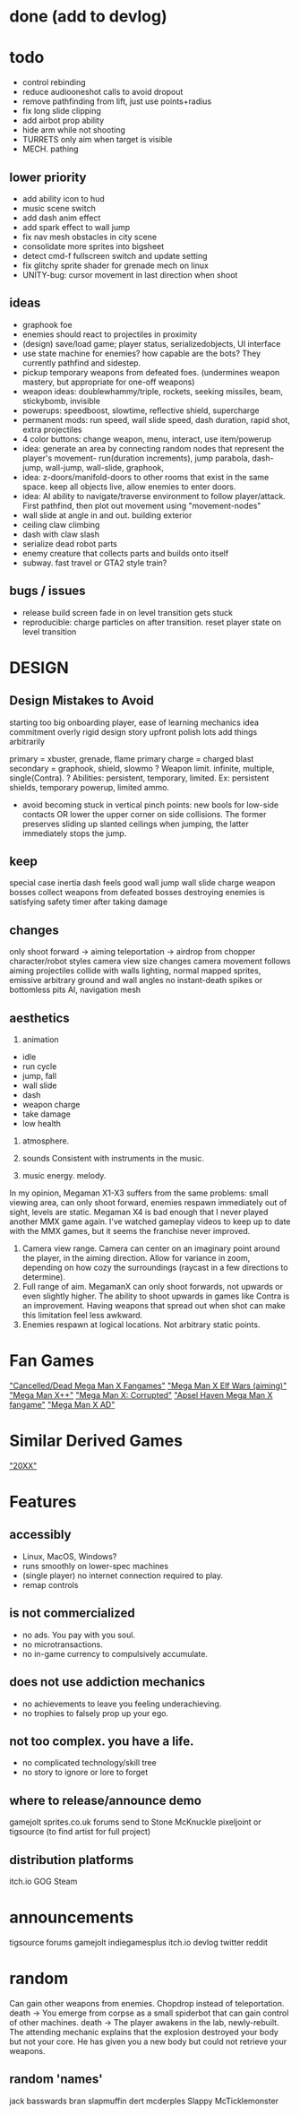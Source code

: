 # done (add to devlog)


# todo
- control rebinding
- reduce audiooneshot calls to avoid dropout
- remove pathfinding from lift, just use points+radius
- fix long slide clipping
- add airbot prop ability
- hide arm while not shooting
- TURRETS only aim when target is visible
- MECH. pathing

## lower priority
- add ability icon to hud
- music scene switch
- add dash anim effect
- add spark effect to wall jump
- fix nav mesh obstacles in city scene
- consolidate more sprites into bigsheet
- detect cmd-f fullscreen switch and update setting
- fix glitchy sprite shader for grenade mech on linux
- UNITY-bug: cursor movement in last direction when shoot

## ideas
- graphook foe
- enemies should react to projectiles in proximity
- (design) save/load game; player status, serializedobjects, UI interface
- use state machine for enemies? how capable are the bots? They currently pathfind and sidestep.
- pickup temporary weapons from defeated foes. (undermines weapon mastery, but appropriate for one-off weapons)
- weapon ideas:  doublewhammy/triple, rockets, seeking missiles, beam, stickybomb, invisible
- powerups: speedboost, slowtime, reflective shield, supercharge
- permanent mods: run speed, wall slide speed, dash duration, rapid shot, extra projectiles
- 4 color buttons: change weapon, menu, interact, use item/powerup
- idea: generate an area by connecting random nodes that represent the player's movement- run(duration increments), jump parabola, dash-jump, wall-jump, wall-slide, graphook,
- idea: z-doors/manifold-doors to other rooms that exist in the same space. keep all objects live, allow enemies to enter doors.
- idea: AI ability to navigate/traverse environment to follow player/attack. First pathfind, then plot out movement using "movement-nodes"
- wall slide at angle in and out. building exterior
- ceiling claw climbing
- dash with claw slash
- serialize dead robot parts
- enemy creature that collects parts and builds onto itself
- subway. fast travel or GTA2 style train?

## bugs / issues
- release build screen fade in on level transition gets stuck
- reproducible: charge particles on after transition. reset player state on level transition


# DESIGN
## Design Mistakes to Avoid
starting too big
onboarding player, ease of learning mechanics
idea commitment
overly rigid design
story upfront
polish lots
add things arbitrarily

primary = xbuster, grenade, flame
primary charge = charged blast
secondary = graphook, shield, slowmo
? Weapon limit. infinite, multiple, single(Contra).
? Abilities: persistent, temporary, limited. Ex: persistent shields, temporary powerup, limited ammo.
- avoid becoming stuck in vertical pinch points: new bools for low-side contacts OR lower the upper corner on side collisions. The former preserves sliding up slanted ceilings when jumping, the latter immediately stops the jump.

## keep
special case inertia
dash feels good
wall jump
wall slide
charge weapon
bosses
collect weapons from defeated bosses
destroying enemies is satisfying
safety timer after taking damage

## changes
only shoot forward -> aiming
teleportation -> airdrop from chopper
character/robot styles
camera view size changes
camera movement follows aiming
projectiles collide with walls
lighting, normal mapped sprites, emissive
arbitrary ground and wall angles
no instant-death spikes or bottomless pits
AI, navigation mesh

## aesthetics
1. animation
- idle
- run cycle
- jump, fall
- wall slide
- dash
- weapon charge
- take damage
- low health

1. atmosphere.

2. sounds
Consistent with instruments in the music.
3. music
energy. melody.

In my opinion, Megaman X1-X3 suffers from the same problems: small viewing area, can only shoot forward, enemies respawn immediately out of sight, levels are static.
Megaman X4 is bad enough that I never played another MMX game again. I've watched gameplay videos to keep up to date with the MMX games, but it seems the franchise never improved.

1. Camera view range.
Camera can center on an imaginary point around the player, in the aiming direction. Allow for variance in zoom, depending on how cozy the surroundings (raycast in a few directions to determine).
2. Full range of aim.
MegamanX can only shoot forwards, not upwards or even slightly higher. The ability to shoot upwards in games like Contra is an improvement. Having weapons that spread out when shot can make this limitation feel less awkward.
3. Enemies respawn at logical locations.
Not arbitrary static points.

# Fan Games
["Cancelled/Dead Mega Man X Fangames"](https://www.youtube.com/watch?v=PB8pMBSK8AU)
["Mega Man X Elf Wars (aiming)"](https://youtu.be/xGahhqoooT0?t=109)
["Mega Man X++"](https://www.youtube.com/watch?v=twI3res-obs)
["Mega Man X: Corrupted"](http://www.megamanxcorrupted.com/)
["Apsel Haven Mega Man X fangame"](https://www.youtube.com/watch?v=CwW_cziXs4U)
["Mega Man X AD"](https://reploidsoft.blogspot.com/)
# Similar Derived Games
["20XX"](https://store.steampowered.com/app/322110/20XX/)


# Features
## accessibly
- Linux, MacOS, Windows?
- runs smoothly on lower-spec machines
- (single player) no internet connection required to play.
- remap controls
## is not commercialized
- no ads. You pay with you soul.
- no microtransactions.
- no in-game currency to compulsively accumulate.
## does not use addiction mechanics
- no achievements to leave you feeling underachieving.
- no trophies to falsely prop up your ego.
## not too complex. you have a life.
- no complicated technology/skill tree
- no story to ignore or lore to forget


## where to release/announce demo
gamejolt
sprites.co.uk forums
send to Stone McKnuckle
pixeljoint or tigsource (to find artist for full project)
## distribution platforms
itch.io
GOG
Steam

# announcements
tigsource forums
gamejolt
indiegamesplus
itch.io devlog
twitter
reddit

# random
Can gain other weapons from enemies.
Chopdrop instead of teleportation.
death -> You emerge from corpse as a small spiderbot that can gain control of other machines.
death -> The player awakens in the lab, newly-rebuilt. The attending mechanic explains that the explosion destroyed your body but not your core. He has given you a new body but could not retrieve your weapons.

## random 'names'
jack basswards
bran slapmuffin
dert mcderples
Slappy McTicklemonster
